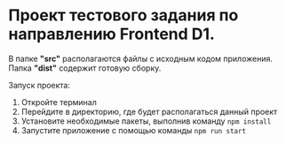 # Проект тестового задания по направлению Frontend D1.
В папке **"src"** располагаются файлы с исходным кодом приложения. Папка **"dist"** содержит готовую сборку.

Запуск проекта:
1. Откройте терминал 
2. Перейдите в директорию, где будет располагаться данный проект
3. Установите необходимые пакеты, выполнив команду `npm install`
4. Запустите приложение с помощью команды `npm run start`